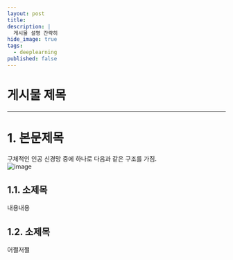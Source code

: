 ```yaml
---
layout: post
title: 
description: |
  게시물 설명 간략히
hide_image: true
tags:
  - deeplearning
published: false
---
```


# 게시물 제목
* * *

# 1. 본문제목
구체적인 인공 신경망 중에 하나로 다음과 같은 구조를 가짐.   
![image](https://user-images.githubusercontent.com/69246778/129148386-6b401f0e-3821-4cdf-9088-4f4eb070cd77.png)

## 1.1. 소제목
내용내용

## 1.2. 소제목
어쩔저쩔

